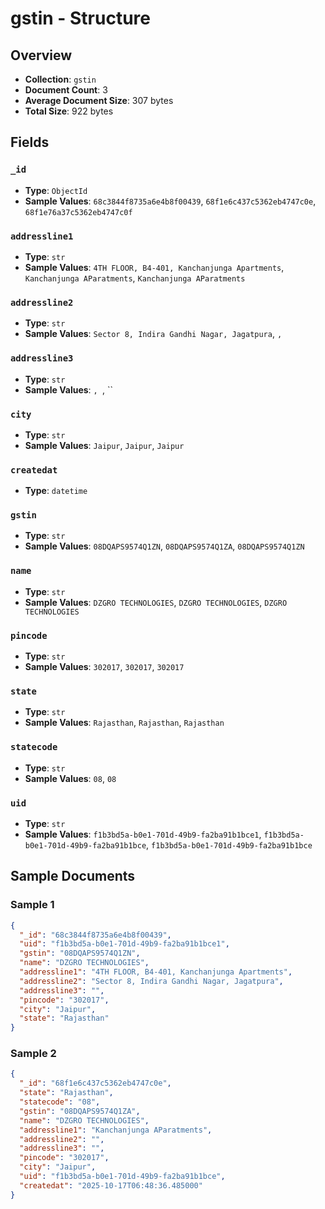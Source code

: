 # gstin - Structure

## Overview
- **Collection**: `gstin`
- **Document Count**: 3
- **Average Document Size**: 307 bytes
- **Total Size**: 922 bytes

## Fields

### `_id`

- **Type**: `ObjectId`
- **Sample Values**: `68c3844f8735a6e4b8f00439`, `68f1e6c437c5362eb4747c0e`, `68f1e76a37c5362eb4747c0f`

### `addressline1`

- **Type**: `str`
- **Sample Values**: `4TH FLOOR, B4-401, Kanchanjunga Apartments`, `Kanchanjunga AParatments`, `Kanchanjunga AParatments`

### `addressline2`

- **Type**: `str`
- **Sample Values**: `Sector 8, Indira Gandhi Nagar, Jagatpura`, ``, ``

### `addressline3`

- **Type**: `str`
- **Sample Values**: ``, ``, ``

### `city`

- **Type**: `str`
- **Sample Values**: `Jaipur`, `Jaipur`, `Jaipur`

### `createdat`

- **Type**: `datetime`

### `gstin`

- **Type**: `str`
- **Sample Values**: `08DQAPS9574Q1ZN`, `08DQAPS9574Q1ZA`, `08DQAPS9574Q1ZN`

### `name`

- **Type**: `str`
- **Sample Values**: `DZGRO TECHNOLOGIES`, `DZGRO TECHNOLOGIES`, `DZGRO TECHNOLOGIES`

### `pincode`

- **Type**: `str`
- **Sample Values**: `302017`, `302017`, `302017`

### `state`

- **Type**: `str`
- **Sample Values**: `Rajasthan`, `Rajasthan`, `Rajasthan`

### `statecode`

- **Type**: `str`
- **Sample Values**: `08`, `08`

### `uid`

- **Type**: `str`
- **Sample Values**: `f1b3bd5a-b0e1-701d-49b9-fa2ba91b1bce1`, `f1b3bd5a-b0e1-701d-49b9-fa2ba91b1bce`, `f1b3bd5a-b0e1-701d-49b9-fa2ba91b1bce`


## Sample Documents

### Sample 1

```json
{
  "_id": "68c3844f8735a6e4b8f00439",
  "uid": "f1b3bd5a-b0e1-701d-49b9-fa2ba91b1bce1",
  "gstin": "08DQAPS9574Q1ZN",
  "name": "DZGRO TECHNOLOGIES",
  "addressline1": "4TH FLOOR, B4-401, Kanchanjunga Apartments",
  "addressline2": "Sector 8, Indira Gandhi Nagar, Jagatpura",
  "addressline3": "",
  "pincode": "302017",
  "city": "Jaipur",
  "state": "Rajasthan"
}
```

### Sample 2

```json
{
  "_id": "68f1e6c437c5362eb4747c0e",
  "state": "Rajasthan",
  "statecode": "08",
  "gstin": "08DQAPS9574Q1ZA",
  "name": "DZGRO TECHNOLOGIES",
  "addressline1": "Kanchanjunga AParatments",
  "addressline2": "",
  "addressline3": "",
  "pincode": "302017",
  "city": "Jaipur",
  "uid": "f1b3bd5a-b0e1-701d-49b9-fa2ba91b1bce",
  "createdat": "2025-10-17T06:48:36.485000"
}
```

